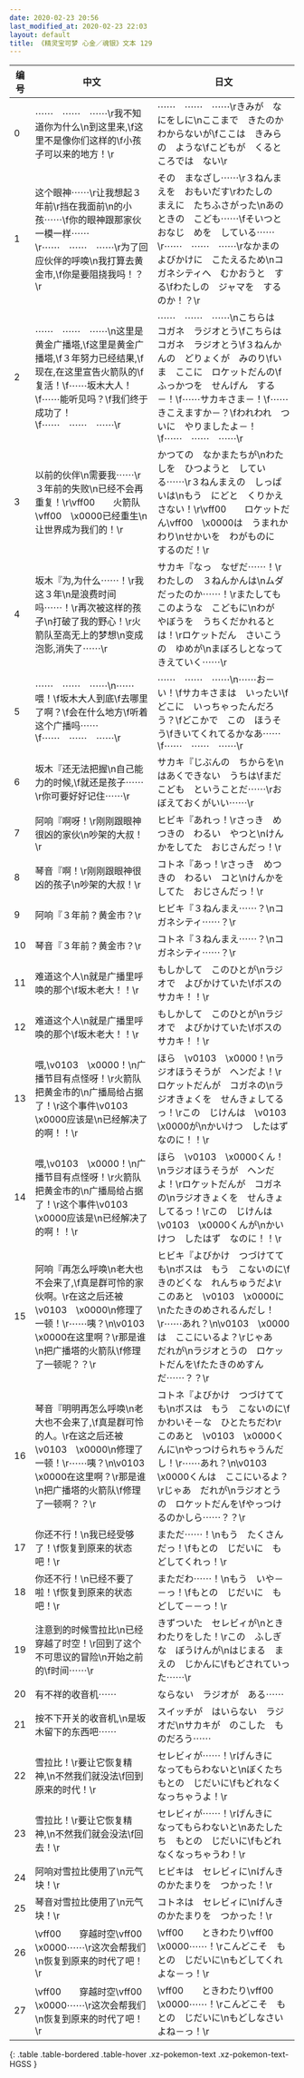 ```yaml
---
date: 2020-02-23 20:56
last_modified_at: 2020-02-23 22:03
layout: default
title: 《精灵宝可梦 心金／魂银》文本 129
---
```

| 编号 | 中文 | 日文 |
| ---- | ---- | ---- |
| 0 | ⋯⋯　⋯⋯　⋯⋯\r我不知道你为什么\n到这里来,\f这里不是像你们这样的\f小孩子可以来的地方！\r | ⋯⋯　⋯⋯　⋯⋯\rきみが　なにをしに\nここまで　きたのか　わからないが\fここは　きみらの　ような\fこどもが　くるところでは　ない\r |
| 1 | 这个眼神⋯⋯\r让我想起３年前\r挡在我面前\n的小孩⋯⋯\f你的眼神跟那家伙一模一样⋯⋯\r⋯⋯　⋯⋯　⋯⋯\r为了回应伙伴的呼唤\n我打算去黄金市,\f你是要阻挠我吗！？\r | その　まなざし⋯⋯\r３ねんまえを　おもいだす\rわたしの　まえに　たちふさがった\nあのときの　こども⋯⋯\fそいつと　おなじ　めを　している⋯⋯\r⋯⋯　⋯⋯　⋯⋯\rなかまの　よびかけに　こたえるため\nコガネシティへ　むかおうと　する\fわたしの　ジャマを　するのか！？\r |
| 2 | ⋯⋯　⋯⋯　⋯⋯\n这里是黄金广播塔,\f这里是黄金广播塔,\f３年努力已经结果,\f现在,在这里宣告火箭队的\f复活！\f⋯⋯坂木大人！\f⋯⋯能听见吗？\f我们终于成功了！\f⋯⋯　⋯⋯　⋯⋯\r | ⋯⋯　⋯⋯　⋯⋯\nこちらは　コガネ　ラジオとう\fこちらは　コガネ　ラジオとう\f３ねんかんの　どりょくが　みのり\fいま　ここに　ロケットだんの\fふっかつを　せんげん　する－！\f⋯⋯サカキさま－！\f⋯⋯きこえますか－？\fわれわれ　ついに　やりましたよ－！\f⋯⋯　⋯⋯　⋯⋯\r |
| 3 | 以前的伙伴\n需要我⋯⋯\r３年前的失败\n已经不会再重复！\r\vff00　　火箭队\vff00　\x0000已经重生\n让世界成为我们的！\r | かつての　なかまたちが\nわたしを　ひつようと　している⋯⋯\r３ねんまえの　しっぱいは\nもう　にどと　くりかえさない！\r\vff00　　ロケットだん\vff00　\x0000は　うまれかわり\nせかいを　わがものに　するのだ！\r |
| 4 | 坂木『为,为什么⋯⋯！\r我这３年\n是浪费时间吗⋯⋯！\r再次被这样的孩子\n打破了我的野心！\r火箭队至高无上的梦想\n变成泡影,消失了⋯⋯\r | サカキ『なっ　なぜだ⋯⋯！\rわたしの　３ねんかんは\nムダ　だったのか⋯⋯！\rまたしても　このような　こどもに\nわが　やぼうを　うちくだかれるとは！\rロケットだん　さいこうの　ゆめが\nまぼろしとなって　きえていく⋯⋯\r |
| 5 | ⋯⋯　⋯⋯　⋯⋯\n⋯⋯喂！\f坂木大人到底\f去哪里了啊？\f会在什么地方\f听着这个广播吗⋯⋯\f⋯⋯　⋯⋯　⋯⋯\r | ⋯⋯　⋯⋯　⋯⋯\n⋯⋯お－い！\fサカキさまは　いったい\fどこに　いっちゃったんだろう？\fどこかで　この　ほうそう\fきいてくれてるかなあ⋯⋯\f⋯⋯　⋯⋯　⋯⋯\r |
| 6 | 坂木『还无法把握\n自己能力的时候,\f就还是孩子⋯⋯\r你可要好好记住⋯⋯\r | サカキ『じぶんの　ちからを\nはあくできない　うちは\fまだ　こども　ということだ⋯⋯\rおぼえておくがいい⋯⋯\r |
| 7 | 阿响『啊呀！\r刚刚跟眼神很凶的家伙\n吵架的大叔！\r | ヒビキ『あれっ！\rさっき　めつきの　わるい　やつと\nけんかをしてた　おじさんだっ！\r |
| 8 | 琴音『啊！\r刚刚跟眼神很凶的孩子\n吵架的大叔！\r | コトネ『あっ！\rさっき　めつきの　わるい　コと\nけんかをしてた　おじさんだっ！\r |
| 9 | 阿响『３年前？黄金市？\r | ヒビキ『３ねんまえ⋯⋯？\nコガネシティ⋯⋯？\r |
| 10 | 琴音『３年前？黄金市？\r | コトネ『３ねんまえ⋯⋯？\nコガネシティ⋯⋯？\r |
| 11 | 难道这个人\n就是广播里呼唤的那个\f坂木老大！！\r | もしかして　このひとが\nラジオで　よびかけていた\fボスの　サカキ！！\r |
| 12 | 难道这个人\n就是广播里呼唤的那个\f坂木老大！！\r | もしかして　このひとが\nラジオで　よびかけていた\fボスの　サカキ！！\r |
| 13 | 喂,\v0103　\x0000！\n广播节目有点怪呀！\r火箭队把黄金市的\n广播局给占据了！\r这个事件\v0103　\x0000应该是\n已经解决了的啊！！\r | ほら　\v0103　\x0000！\nラジオほうそうが　ヘンだよ！\rロケットだんが　コガネの\nラジオきょくを　せんきょしてるっ！\rこの　じけんは　\v0103　\x0000が\nかいけつ　したはず　なのに！！\r |
| 14 | 喂,\v0103　\x0000！\n广播节目有点怪呀！\r火箭队把黄金市的\n广播局给占据了！\r这个事件\v0103　\x0000应该是\n已经解决了的啊！！\r | ほら　\v0103　\x0000くん！\nラジオほうそうが　ヘンだよ！\rロケットだんが　コガネの\nラジオきょくを　せんきょしてるっ！\rこの　じけんは　\v0103　\x0000くんが\nかいけつ　したはず　なのに！！\r |
| 15 | 阿响『再怎么呼唤\n老大也不会来了,\f真是群可怜的家伙啊。\r在这之后还被\v0103　\x0000\n修理了一顿！\r⋯⋯咦？\n\v0103　\x0000在这里啊？\r那是谁\n把广播塔的火箭队\f修理了一顿呢？？\r | ヒビキ『よびかけ　つづけてても\nボスは　もう　こないのに\fきのどくな　れんちゅうだよ\rこのあと　\v0103　\x0000に\nたたきのめされるんだし！\r⋯⋯あれ？\n\v0103　\x0000は　ここにいるよ？\rじゃあ　だれが\nラジオとうの　ロケットだんを\fたたきのめすんだ⋯⋯？？\r |
| 16 | 琴音『明明再怎么呼唤\n老大也不会来了,\f真是群可怜的人。\r在这之后还被\v0103　\x0000\n修理了一顿！\r⋯⋯咦？\n\v0103　\x0000在这里啊？\r那是谁\n把广播塔的火箭队\f修理了一顿啊？？\r | コトネ『よびかけ　つづけてても\nボスは　もう　こないのに\fかわいそ－な　ひとたちだわ\rこのあと　\v0103　\x0000くんに\nやっつけられちゃうんだし！\r⋯⋯あれ？\n\v0103　\x0000くんは　ここにいるよ？\rじゃあ　だれが\nラジオとうの　ロケットだんを\fやっつけるのかしら⋯⋯？？\r |
| 17 | 你还不行！\n我已经受够了！\f恢复到原来的状态吧！\r | まただ⋯⋯！\nもう　たくさんだっ！\fもとの　じだいに　もどしてくれっ！\r |
| 18 | 你还不行！\n已经不要了啦！\f恢复到原来的状态吧！\r | まただわ⋯⋯！\nもう　いや－－っ！\fもとの　じだいに　もどして－－っ！\r |
| 19 | 注意到的时候雪拉比\n已经穿越了时空！\r回到了这个不可思议的冒险\n开始之前的\f时间⋯⋯\r | きずついた　セレビィが\nときわたりをした！\rこの　ふしぎな　ぼうけんが\nはじまる　まえの　じかんに\fもどされていった⋯⋯\r |
| 20 | 有不祥的收音机⋯⋯ | ならない　ラジオが　ある⋯⋯ |
| 21 | 按不下开关的收音机,\n是坂木留下的东西吧⋯⋯ | スイッチが　はいらない　ラジオだ\nサカキが　のこした　ものだろう⋯⋯ |
| 22 | 雪拉比！\r要让它恢复精神,\n不然我们就没法\f回到原来的时代！\r | セレビィが⋯⋯！\rげんきに　なってもらわないと\nぼくたち　もとの　じだいに\fもどれなくなっちゃうよ！\r |
| 23 | 雪拉比！\r要让它恢复精神,\n不然我们就会没法\f回去！\r | セレビィが⋯⋯！\rげんきに　なってもらわないと\nあたしたち　もとの　じだいに\fもどれなくなっちゃうわ！\r |
| 24 | 阿响对雪拉比使用了\n元气块！\r | ヒビキは　セレビィに\nげんきのかたまりを　つかった！\r |
| 25 | 琴音对雪拉比使用了\n元气块！\r | コトネは　セレビィに\nげんきのかたまりを　つかった！\r |
| 26 | \vff00　　穿越时空\vff00　\x0000⋯⋯\r这次会帮我们\n恢复到原来的时代了吧！\r | \vff00　　ときわたり\vff00　\x0000⋯⋯！\rこんどこそ　もとの　じだいに\nもどしてくれよな－っ！\r |
| 27 | \vff00　　穿越时空\vff00　\x0000⋯⋯\r这次会帮我们\n恢复到原来的时代了吧！\r | \vff00　　ときわたり\vff00　\x0000⋯⋯！\rこんどこそ　もとの　じだいに\nもどしなさいよね－っ！\r |
{: .table .table-bordered .table-hover .xz-pokemon-text .xz-pokemon-text-HGSS }